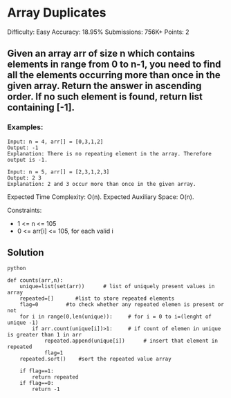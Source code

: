 # Array Duplicates
Difficulty: Easy Accuracy: 18.95% Submissions: 756K+ Points: 2
## Given an array arr of size n which contains elements in range from 0 to n-1, you need to find all the elements occurring more than once in the given array. Return the answer in ascending order. If no such element is found, return list containing [-1]. 

### Examples:
```
Input: n = 4, arr[] = [0,3,1,2]
Output: -1
Explanation: There is no repeating element in the array. Therefore output is -1.

Input: n = 5, arr[] = [2,3,1,2,3]
Output: 2 3 
Explanation: 2 and 3 occur more than once in the given array.
```
Expected Time Complexity: O(n).
Expected Auxiliary Space: O(n).

Constraints:

- 1 <= n <= 105
- 0 <= arr[i] <= 105, for each valid i

## Solution

```
python

def counts(arr,n):
    unique=list(set(arr))      # list of uniquely present values in array
    repeated=[]       #list to store repeated elements
    flag=0         #to check whether any repeated elemen is present or not
    for i in range(0,len(unique)):     # for i = 0 to i=(lenght of unique -1)
        if arr.count(unique[i])>1:     # if count of elemen in unique is greater than 1 in arr
            repeated.append(unique[i])      # insert that element in repeated
            flag=1
    repeated.sort()    #sort the repeated value array
    
    if flag==1:
        return repeated
    if flag==0:
        return -1    
```
